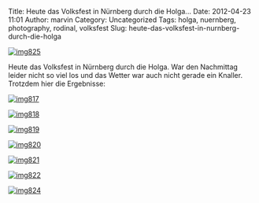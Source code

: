 Title: Heute das Volksfest in Nürnberg durch die Holga...
Date: 2012-04-23 11:01
Author: marvin
Category: Uncategorized
Tags: holga, nuernberg, photography, rodinal, volksfest
Slug: heute-das-volksfest-in-nurnberg-durch-die-holga

[![img825](http://farm8.staticflickr.com/7181/6959592388_35618d9674.jpg)](http://www.flickr.com/photos/marvinxsteadfast/6959592388/ "img825 by marvinxsteadfast, on Flickr, via Patr")

Heute das Volksfest in Nürnberg durch die Holga. War den Nachmittag
leider nicht so viel los und das Wetter war auch nicht gerade ein
Knaller. Trotzdem hier die Ergebnisse:

[![img817](http://farm9.staticflickr.com/8017/6959568626_8cb473d8f1.jpg)](http://www.flickr.com/photos/marvinxsteadfast/6959568626/ "img817 by marvinxsteadfast, on Flickr, via Patr")

[![img818](http://farm8.staticflickr.com/7068/7105641625_08990352d5.jpg)](http://www.flickr.com/photos/marvinxsteadfast/7105641625/ "img818 by marvinxsteadfast, on Flickr, via Patr")

[![img819](http://farm9.staticflickr.com/8152/6959576582_ffa43050ff.jpg)](http://www.flickr.com/photos/marvinxsteadfast/6959576582/ "img819 by marvinxsteadfast, on Flickr, via Patr")

[![img820](http://farm8.staticflickr.com/7227/6959580242_9434d97bac.jpg)](http://www.flickr.com/photos/marvinxsteadfast/6959580242/ "img820 by marvinxsteadfast, on Flickr, via Patr")

[![img821](http://farm8.staticflickr.com/7254/7105652051_617f644df4.jpg)](http://www.flickr.com/photos/marvinxsteadfast/7105652051/ "img821 by marvinxsteadfast, on Flickr, via Patr")

[![img822](http://farm8.staticflickr.com/7251/7105655409_0fc55a7ce6.jpg)](http://www.flickr.com/photos/marvinxsteadfast/7105655409/ "img822 by marvinxsteadfast, on Flickr, via Patr")

[![img824](http://farm9.staticflickr.com/8165/7105658441_b5e2c53f31.jpg)](http://www.flickr.com/photos/marvinxsteadfast/7105658441/ "img824 by marvinxsteadfast, on Flickr, via Patr")

